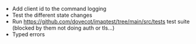 - Add client id to the command logging
- Test the different state changes
- Run https://github.com/dovecot/imaptest/tree/main/src/tests test suite (blocked by them not doing auth or tls...)
- Typed errors